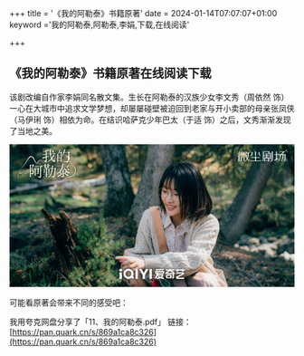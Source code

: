 +++
title = '《我的阿勒泰》书籍原著'
date = 2024-01-14T07:07:07+01:00
keyword ='我的阿勒泰,阿勒泰,李娟,下载,在线阅读'

+++
## 《我的阿勒泰》书籍原著在线阅读下载

该剧改编自作家李娟同名散文集。生长在阿勒泰的汉族少女李文秀（周依然 饰）一心在大城市中追求文学梦想，却屡屡碰壁被迫回到老家与开小卖部的母亲张凤侠（马伊琍 饰）相依为命。在结识哈萨克少年巴太（于适 饰）之后，文秀渐渐发现了当地之美。

![我的阿勒泰](https://raw.githubusercontent.com/9527y/growth_life_blog/master/uPic/%E6%88%91%E7%9A%84%E9%98%BF%E5%8B%92%E6%B3%B0.jpeg)



可能看原著会带来不同的感受吧：

我用夸克网盘分享了「11、我的阿勒泰.pdf」
链接：[https://pan.quark.cn/s/869a1ca8c326](https://pan.quark.cn/s/869a1ca8c326)
